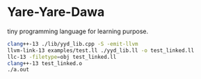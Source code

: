 # Yare-Yare-Dawa
tiny programming language for learning purpose. 


```bash
clang++-13 ./lib/yyd_lib.cpp -S -emit-llvm
llvm-link-13 examples/test.ll ./yyd_lib.ll -o test_linked.ll
llc-13 -filetype=obj test_linked.ll
clang++-13 test_linked.o
./a.out
```